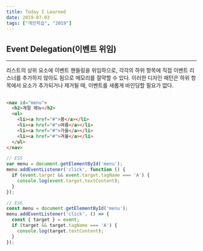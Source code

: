 ```yaml
---
title: Today I Learned　
date: 2019-07-03
tags: ["개인학습", "2019"]
---
```


## Event Delegation(이벤트 위임)
---
리스트의 상위 요소에 이벤트 핸들링을 위임하으로, 각각의 하위 항목에 직접 이벤트 리스너를 추가하지 않아도 됨으로 메모리를 절약할 수 있다. 이러한 디자인 패턴은 하위 항목에서 요소가 추가되거나 제거될 때, 이벤트를 새롭게 바인딩할 필요가 없다.

##

```html
<nav id="menu">
  <h2>계절 메뉴</h2>
  <ul>
    <li><a href="#">봄</a></li>
    <li><a href="#">여름</a></li>
    <li><a href="#">가을</a></li>
    <li><a href="#">겨울</a></li>
  </ul>
</nav>
```

```javascript
// ES5
var menu = document.getElementById('menu');
menu.addEventListener('click', function () {
  if (event.target && event.target.tagName === 'A') {
    console.log(event.target.textContent);
  }
});

// ES6
const menu = document.getElementById('menu');
menu.addEventListener('click', () => {
  const { target } = event;
  if (target && target.tagName === 'A') {
    console.log(target.textContent);
  }
});
```
